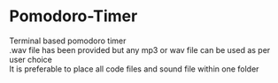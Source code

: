 # Pomodoro-Timer
Terminal based pomodoro timer </br>
.wav file has been provided but any mp3 or wav file can be used as per user choice </br>
It is preferable to place all code files and sound file within one folder
